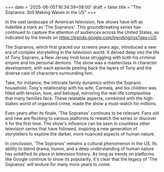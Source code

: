 +++
date = '2025-06-05T16:34:39+08:00'
draft = false
title = "The Sopranos: Still Making Waves in the US"
+++

In the vast landscape of American television, few shows have left as indelible a mark as 'The Sopranos'. This groundbreaking series has continued to capture the attention of audiences across the United States, as indicated by the trends on https://trends.google.com/trending/rss?geo=US. 

The Sopranos, which first graced our screens years ago, introduced a new era of complex storytelling in the television world. It delved deep into the life of Tony Soprano, a New Jersey mob boss struggling with both his criminal empire and his personal demons. The show was a masterclass in character development, with each episode peeling back the layers of Tony and the diverse cast of characters surrounding him. 

Take, for instance, the intricate family dynamics within the Soprano household. Tony's relationship with his wife, Carmela, and his children was filled with tension, love, and betrayal, mirroring the real-life complexities that many families face. These relatable aspects, combined with the high-stakes world of organized crime, made the show a must-watch for millions. 

Even years after its finale, 'The Sopranos' continues to be relevant. Fans old and new are flocking to various platforms to rewatch the series or discover it for the first time. The show's influence can be seen in countless other television series that have followed, inspiring a new generation of storytellers to explore the darker, more nuanced aspects of human nature. 

In conclusion, 'The Sopranos' remains a cultural phenomenon in the US. Its ability to blend drama, humor, and a deep understanding of human nature has solidified its place in television history. As long as trends on platforms like Google continue to show its popularity, it's clear that the legacy of 'The Sopranos' will endure for many more years to come.